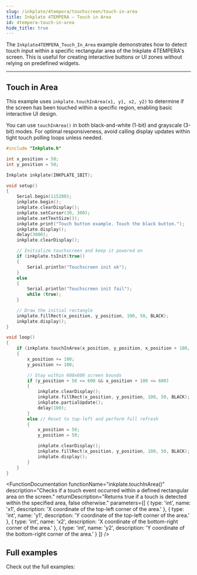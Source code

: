 ```yaml
---  
slug: /inkplate/4tempera/touchscreen/touch-in-area  
title: Inkplate 4TEMPERA – Touch in Area
id: 4tempera-touch-in-area  
hide_title: true  
---
```


<SectionTitle title="Touch in Area" backgroundImage="img/touch_area.jpg" />

The `Inkplate4TEMPERA_Touch_In_Area` example demonstrates how to detect touch input within a specific rectangular area of the Inkplate 4TEMPERA's screen. This is useful for creating interactive buttons or UI zones without relying on predefined widgets.

---

## Touch in Area

This example uses `inkplate.touchInArea(x1, y1, x2, y2)` to determine if the screen has been touched within a specific region, enabling basic interactive UI design.

<InfoBox>You can use `touchInArea()` in both black-and-white (1-bit) and grayscale (3-bit) modes. For optimal responsiveness, avoid calling display updates within tight touch polling loops unless needed.</InfoBox>

```cpp
#include "Inkplate.h"

int x_position = 50;
int y_position = 50;

Inkplate inkplate(INKPLATE_1BIT);

void setup()
{
    Serial.begin(115200);
    inkplate.begin();
    inkplate.clearDisplay();
    inkplate.setCursor(30, 300);
    inkplate.setTextSize(3);
    inkplate.print("Touch button example. Touch the black button.");
    inkplate.display();
    delay(3000);
    inkplate.clearDisplay();

    // Initialize touchscreen and keep it powered on
    if (inkplate.tsInit(true))
    {
        Serial.println("Touchscreen init ok");
    }
    else
    {
        Serial.println("Touchscreen init fail");
        while (true);
    }

    // Draw the initial rectangle
    inkplate.fillRect(x_position, y_position, 100, 50, BLACK);
    inkplate.display();
}

void loop()
{
    if (inkplate.touchInArea(x_position, y_position, x_position + 100, y_position + 50))
    {
        x_position += 100;
        y_position += 100;

        // Stay within 600x600 screen bounds
        if (y_position + 50 <= 600 && x_position + 100 <= 600)
        {
            inkplate.clearDisplay();
            inkplate.fillRect(x_position, y_position, 100, 50, BLACK);
            inkplate.partialUpdate();
            delay(100);
        }
        else // Reset to top-left and perform full refresh
        {
            x_position = 50;
            y_position = 50;

            inkplate.clearDisplay();
            inkplate.fillRect(x_position, y_position, 100, 50, BLACK);
            inkplate.display();
        }
    }
}
```

<FunctionDocumentation
functionName="inkplate.touchInArea()"
description="Checks if a touch event occurred within a defined rectangular area on the screen."
returnDescription="Returns true if a touch is detected within the specified area, false otherwise."
parameters={[ 
{ type: 'int', name: 'x1', description: 'X coordinate of the top-left corner of the area.' },
{ type: 'int', name: 'y1', description: 'Y coordinate of the top-left corner of the area.' },
{ type: 'int', name: 'x2', description: 'X coordinate of the bottom-right corner of the area.' },
{ type: 'int', name: 'y2', description: 'Y coordinate of the bottom-right corner of the area.' }
]}
/>

## Full examples
Check out the full examples:

<QuickLink title="Inkplate4TEMPERA_Touch_In_Area.ino" description="Example showing how to detect if a touch event occurs within a rectangular area." url="https://github.com/SolderedElectronics/Inkplate-Arduino-library/blob/master/examples/Inkplate4TEMPERA/Basic/Inkplate4TEMPERA_Touch_In_Area/Inkplate4TEMPERA_Touch_In_Area.ino" />